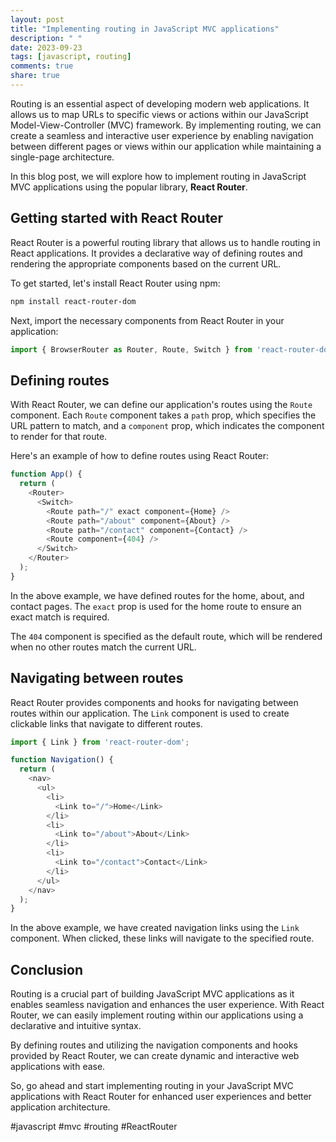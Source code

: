 ```yaml
---
layout: post
title: "Implementing routing in JavaScript MVC applications"
description: " "
date: 2023-09-23
tags: [javascript, routing]
comments: true
share: true
---
```


Routing is an essential aspect of developing modern web applications. It allows us to map URLs to specific views or actions within our JavaScript Model-View-Controller (MVC) framework. By implementing routing, we can create a seamless and interactive user experience by enabling navigation between different pages or views within our application while maintaining a single-page architecture.

In this blog post, we will explore how to implement routing in JavaScript MVC applications using the popular library, **React Router**.

## Getting started with React Router

React Router is a powerful routing library that allows us to handle routing in React applications. It provides a declarative way of defining routes and rendering the appropriate components based on the current URL.

To get started, let's install React Router using npm:

```bash
npm install react-router-dom
```

Next, import the necessary components from React Router in your application:

```javascript
import { BrowserRouter as Router, Route, Switch } from 'react-router-dom';
```

## Defining routes

With React Router, we can define our application's routes using the `Route` component. Each `Route` component takes a `path` prop, which specifies the URL pattern to match, and a `component` prop, which indicates the component to render for that route.

Here's an example of how to define routes using React Router:

```javascript
function App() {
  return (
    <Router>
      <Switch>
        <Route path="/" exact component={Home} />
        <Route path="/about" component={About} />
        <Route path="/contact" component={Contact} />
        <Route component={404} />
      </Switch>
    </Router>
  );
}
```

In the above example, we have defined routes for the home, about, and contact pages. The `exact` prop is used for the home route to ensure an exact match is required.

The `404` component is specified as the default route, which will be rendered when no other routes match the current URL.

## Navigating between routes

React Router provides components and hooks for navigating between routes within our application. The `Link` component is used to create clickable links that navigate to different routes.

```javascript
import { Link } from 'react-router-dom';

function Navigation() {
  return (
    <nav>
      <ul>
        <li>
          <Link to="/">Home</Link>
        </li>
        <li>
          <Link to="/about">About</Link>
        </li>
        <li>
          <Link to="/contact">Contact</Link>
        </li>
      </ul>
    </nav>
  );
}
```

In the above example, we have created navigation links using the `Link` component. When clicked, these links will navigate to the specified route.

## Conclusion

Routing is a crucial part of building JavaScript MVC applications as it enables seamless navigation and enhances the user experience. With React Router, we can easily implement routing within our applications using a declarative and intuitive syntax.

By defining routes and utilizing the navigation components and hooks provided by React Router, we can create dynamic and interactive web applications with ease.

So, go ahead and start implementing routing in your JavaScript MVC applications with React Router for enhanced user experiences and better application architecture.

#javascript #mvc #routing #ReactRouter